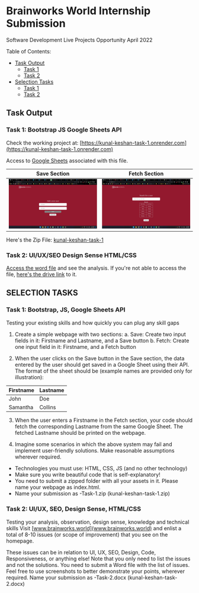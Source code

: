 # Brainworks World Internship Submission

Software Development Live Projects Opportunity
April 2022

Table of Contents:

- [Task Output](#task-output)
  - [Task 1](#task-1)
  - [Task 2](#task-2)
- [Selection Tasks](#selection-tasks)
  - [Task 1](#task-1-bootstrap-js-google-sheets-api)
  - [Task 2](#task-2-uiux-seo-design-sense-htmlcss)

## Task Output

### Task 1: Bootstrap JS Google Sheets API

Check the working project at: [https://kunal-keshan-task-1.onrender.com](https://kunal-keshan-task-1.onrender.com)

Access to [Google Sheets](https://docs.google.com/spreadsheets/d/1T44FMKLS_nwWpUZh8QGgA7PPsKy5IKl4UTWtc_-j22A/edit?usp=sharing) associated with this file.

| Save Section | Fetch Section |
| --- | --- |
| ![Save Section](./public/assets/save-section.jpg) | ![Fetch Section](./public/assets/fetch-section.jpg) |

Here's the Zip File: [kunal-keshan-task-1](./kunal-keshan-task-1.rar)

### Task 2: UI/UX/SEO Design Sense HTML/CSS

[Access the word file](./Brainworks%20World%20Website%20Analysis.docx) and see the analysis.
If you're not able to access the file, [here's the drive link](https://docs.google.com/document/d/1OH6suuHVEL0ctM2hHtYoxS27nZ6mPpTJBU4GJoOjGbY/edit?usp=sharing) to it.

## SELECTION TASKS

### Task 1: Bootstrap, JS, Google Sheets API

Testing your existing skills and how quickly you can plug any skill gaps

1. Create a simple webpage with two sections:
  a. Save: Create two input fields in it: Firstname and Lastname, and a Save button
  b. Fetch: Create one input field in it: Firstname, and a Fetch button

2. When the user clicks on the Save button in the Save section, the data entered by the user should get saved in a Google Sheet using their API. The format of the sheet should be (example names are provided only for illustration):

| Firstname | Lastname |
| --- | --- |
|John | Doe|
| Samantha | Collins |

3. When the user enters a Firstname in the Fetch section, your code should fetch the corresponding Lastname from the same Google Sheet. The fetched Lastname should be printed on the webpage.

4. Imagine some scenarios in which the above system may fail and implement user-friendly solutions. Make reasonable assumptions wherever required.

- Technologies you must use: HTML, CSS, JS (and no other technology)
- Make sure you write beautiful code that is self-explanatory!
- You need to submit a zipped folder with all your assets in it. Please name your webpage as index.html.
- Name your submission as <Your Name>-Task-1.zip (kunal-keshan-task-1.zip)

### Task 2: UI/UX, SEO, Design Sense, HTML/CSS

Testing your analysis, observation, design sense, knowledge and technical skills
Visit [www.brainworks.world](www.brainworks.world) and enlist a total of 8-10 issues (or scope of improvement) that you see on the homepage.

These issues can be in relation to UI, UX, SEO, Design, Code, Responsiveness, or anything else! Note that you only need to list the issues and not the solutions.
You need to submit a Word file with the list of issues. Feel free to use screenshots to better demonstrate your points, wherever required. Name your submission as <Your Name>-Task-2.docx (kunal-keshan-task-2.docx)
